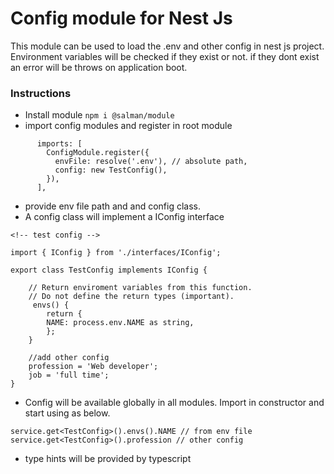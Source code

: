 # Config module for Nest Js

This module can be used to load the .env and other config in nest js project. Environment variables will be checked if they exist or not. if they dont exist an error will be throws on application boot.

### Instructions

- Install module `npm i @salman/module`
- import config modules and register in root module

```
      imports: [
        ConfigModule.register({
          envFile: resolve('.env'), // absolute path,
          config: new TestConfig(),
        }),
      ],
```

- provide env file path and and config class.
- A config class will implement a IConfig interface

```
<!-- test config -->

import { IConfig } from './interfaces/IConfig';

export class TestConfig implements IConfig {

    // Return enviroment variables from this function.
    // Do not define the return types (important).
     envs() {
        return {
        NAME: process.env.NAME as string,
        };
    }

    //add other config
    profession = 'Web developer';
    job = 'full time';
}

```

- Config will be available globally in all modules. Import in constructor and start using as below.

```
service.get<TestConfig>().envs().NAME // from env file
service.get<TestConfig>().profession // other config
```

- type hints will be provided by typescript

